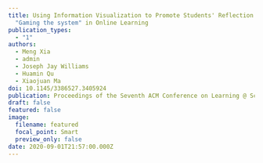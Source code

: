 ```yaml
---
title: Using Information Visualization to Promote Students' Reflection on
  "Gaming the system" in Online Learning
publication_types:
  - "1"
authors:
  - Meng Xia
  - admin
  - Joseph Jay Williams
  - Huamin Qu
  - Xiaojuan Ma
doi: 10.1145/3386527.3405924
publication: Proceedings of the Seventh ACM Conference on Learning @ Scale
draft: false
featured: false
image:
  filename: featured
  focal_point: Smart
  preview_only: false
date: 2020-09-01T21:57:00.000Z
---
```

